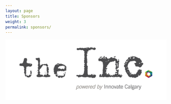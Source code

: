 ```yaml
---
layout: page
title: Sponsors
weight: 3
permalink: sponsors/
---
```


<a href="https://www.innovatecalgary.com/the-inc/"><img class="sponsor-image" src="/img/pages/sponsors/INC_LOGO.png"></a>